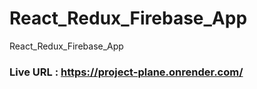 # React_Redux_Firebase_App
React_Redux_Firebase_App


### Live URL : https://project-plane.onrender.com/
